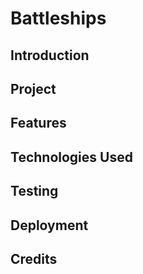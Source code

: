 # Battleships
## Introduction
## Project
## Features
## Technologies Used
## Testing
## Deployment
## Credits
